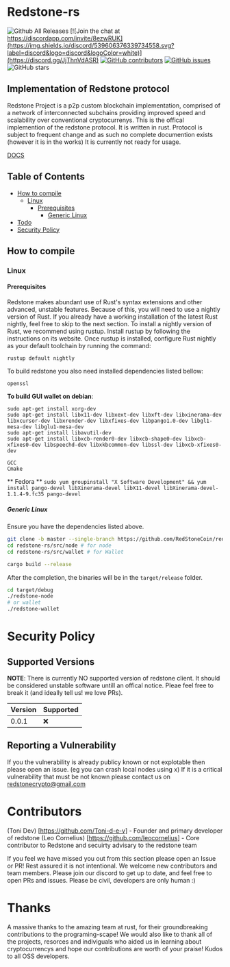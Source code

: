 # Redstone-rs
![Github All Releases](https://img.shields.io/github/downloads/RedStoneCoin/redstone-rs/total.svg)
[![Join the chat at https://discordapp.com/invite/8ezwRUK](https://img.shields.io/discord/539606376339734558.svg?label=discord&logo=discord&logoColor=white)](https://discord.gg/JjThnVdASR)
[![GitHub contributors](https://img.shields.io/github/contributors-anon/Redstonecoin/redstone-rs?label=Contributors)](https://github.com/Redstonecoin/redstone-rs/graphs/contributors) [![GitHub issues](https://img.shields.io/github/issues/Redstonecoin/redstone-rs?label=Issues)](https://github.com/RedStoneCoin/redstone-rs/issues) ![GitHub stars](https://img.shields.io/github/stars/Redstonecoin/redstone-rs?label=Github%20Stars)
## Implementation of Redstone protocol
Redstone Project is a p2p custom blockchain implementation, comprised of a network of interconnected subchains providing improved speed and scalability over conventional cryptocurrenys.
This is the offical implemention of the redstone protocol. It is written in rust. Protocol is subject to frequent change and as such no complete documention exists (however it is in the works) It is currently not ready for usage.

[DOCS](https://github.com/RedStoneCoin/redstone-rs/blob/main/DOCS.MD)

## Table of Contents

- [How to compile](#how-to-compile)
  - [Linux](#linux)
    - [Prerequisites](#prerequisites)
      - [Generic Linux](#generic-linux)
- [Todo](https://pacific-philosophy-3dd.notion.site/38585e4797344b968e7cd9280ca714c7?v=5f039c4709b244c3a139572315a77ddf)
- [Security Policy](#Security-Policy)

## How to compile

### Linux

#### Prerequisites

Redstone makes abundant use of Rust's syntax extensions and other advanced, unstable features. Because of this, you will need to use a nightly version of Rust. If you already have a working installation of the latest Rust nightly, feel free to skip to the next section.
To install a nightly version of Rust, we recommend using rustup. Install rustup by following the instructions on its website. Once rustup is installed, configure Rust nightly as your default toolchain by running the command:

```
rustup default nightly
```

To build redstone you also need installed dependencies listed bellow:

```
openssl
```
**To build GUI wallet on debian**:
```
sudo apt-get install xorg-dev
sudo apt-get install libx11-dev libxext-dev libxft-dev libxinerama-dev libxcursor-dev libxrender-dev libxfixes-dev libpango1.0-dev libgl1-mesa-dev libglu1-mesa-dev
sudo apt-get install libavutil-dev
sudo apt-get install libxcb-render0-dev libxcb-shape0-dev libxcb-xfixes0-dev libspeechd-dev libxkbcommon-dev libssl-dev libxcb-xfixes0-dev
```

```
GCC
Cmake
```
** Fedora **
``
sudo yum groupinstall "X Software Development" && yum install pango-devel libXinerama-devel libX11-devel libXinerama-devel-1.1.4-9.fc35
pango-devel
``

##### Generic Linux

Ensure you have the dependencies listed above.

```bash
git clone -b master --single-branch https://github.com/RedStoneCoin/redstone-rs/
cd redstone-rs/src/node # for node
cd redstone-rs/src/wallet # for Wallet

cargo build --release
```

After the completion, the binaries will be in the `target/release` folder.

```bash
cd target/debug
./redstone-node
# or wallet
./redstone-wallet
```


# Security Policy

## Supported Versions

**NOTE**: There is currently NO supported version of redstone client. It should be considered unstable software untill an offical notice. Pleae feel free to break it (and ideally tell us! we love PRs).

| Version | Supported |
| ------- | --------- |
| 0.0.1   | ❌        |

## Reporting a Vulnerability

If you the vulnerability is already publicy known or not explotable then please open an issue. (eg you can crash local nodes using x)
If it is a critical vulnerability that must be not known please contact us on redstonecrypto@gmail.com

# Contributors
(Toni Dev) [https://github.com/Toni-d-e-v] - Founder and primary developer of redstone
(Leo Cornelius) [https://github.com/leocornelius] - Core contributor to Redstone and secuirty advisary to the redstone team

If you feel we have missed you out from this section please open an Issue or PR! Rest assured it is not intentional.
We welcome new contributors and team members. Please join our discord to get up to date, and feel free to open PRs and issues. Please be civil, developers are only human :)

# Thanks
A massive thanks to the amazing team at rust, for their groundbreaking contributions to the programing-scape!
We would also like to thank all of the projects, resorces and indiviguals who aided us in learning about cryptocurrencys and hope our contributions are worth of your praise! Kudos to all OSS developers.
